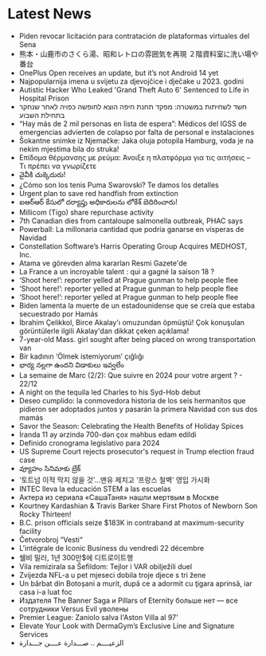 # Latest News
-  Piden revocar licitación para contratación de plataformas virtuales del Sena
-  熊本・山鹿市のさくら湯、昭和レトロの雰囲気を再現 ２階資料室に洗い場や番台
-  OnePlus Open receives an update, but it’s not Android 14 yet
-  Najpopularnija imena u svijetu za djevojčice i dječake u 2023. godini
-  Autistic Hacker Who Leaked 'Grand Theft Auto 6' Sentenced to Life in Hospital Prison
-  חשד לשחיתות במשטרה: מפקד תחנת חיפה הוצא לחופשה כפויה לאחר שנחקר בתחילת השבוע
-  “Hay más de 2 mil personas en lista de espera”: Médicos del IGSS de emergencias advierten de colapso por falta de personal e instalaciones
-  Šokantne snimke iz Njemačke: Jaka oluja potopila Hamburg, voda je na nekim mjestima bila do struka!
-  Επίδομα θέρμανσης με ρεύμα: Άνοιξε η πλατφόρμα για τις αιτήσεις – Τι πρέπει να γνωρίζετε
-  వైవీకి చుక్కెదురు!
-  ¿Cómo son los tenis Puma Swarovski? Te damos los detalles
-  Urgent plan to save red handfish from extinction
-  ఐఆర్‌ఆర్‌ కేసులో దర్యాప్తు అధికారులను లోకేశ్‌ బెదిరించారు!
-  Millicom (Tigo) share repurchase activity
-  7th Canadian dies from cantaloupe salmonella outbreak, PHAC says
-  Powerball: La millonaria cantidad que podría ganarse en vísperas de Navidad
-  Constellation Software’s Harris Operating Group Acquires MEDHOST, Inc.
-  Atama ve görevden alma kararları Resmi Gazete'de
-  La France a un incroyable talent : qui a gagné la saison 18 ?
-  ‘Shoot here!’: reporter yelled at Prague gunman to help people flee
-  ‘Shoot here!’: reporter yelled at Prague gunman to help people flee
-  ‘Shoot here!’: reporter yelled at Prague gunman to help people flee
-  Biden lamenta la muerte de un estadounidense que se creía que estaba secuestrado por Hamás
-  İbrahim Çelikkol, Birce Akalay'ı omuzundan öpmüştü! Çok konuşulan görüntülerle ilgili Akalay'dan dikkat çeken açıklama!
-  7-year-old Mass. girl sought after being placed on wrong transportation van
-  Bir kadının ‘Ölmek istemiyorum’ çığlığı
-  భార్య నల్లగా ఉందని విడాకులు ఇవ్వలేం
-  La semaine de Marc (2/2): Que suivre en 2024 pour votre argent ? - 22/12
-  A night on the tequila led Charles to his Syd-Hob debut
-  Deseo cumplido: la conmovedora historia de los seis hermanitos que pidieron ser adoptados juntos y pasarán la primera Navidad con sus dos mamás
-  Savor the Season: Celebrating the Health Benefits of Holiday Spices
-  İranda 11 ay ərzində 700-dən çox məhbus edam edildi
-  Definido cronograma legislativo para 2024
-  US Supreme Court rejects prosecutor's request in Trump election fraud case
-  వ్యూహం సినిమాకు బ్రేక్‌
-  ‘토트넘 이적 막지 않을 것’…맨유 제치고 ‘프랑스 철벽’ 영입 가시화
-  INTEC lleva la educación STEM a las escuelas
-  Актера из сериала «СашаТаня» нашли мертвым в Москве
-  Kourtney Kardashian & Travis Barker Share First Photos of Newborn Son Rocky Thirteen!
-  B.C. prison officials seize $183K in contraband at maximum-security facility
-  Četvorobroj “Vesti“
-  L'intégrale de Iconic Business du vendredi 22 décembre
-  쉘비 밀러, 1년 300만$에 디트로이트행
-  Vila remizirala sa Šefildom: Tejlor i VAR obilježili duel
-  Zvijezda NFL-a u pet mjeseci dobila troje djece s tri žene
-  Un bărbat din Botoșani a murit, după ce a adormit cu ţigara aprinsă, iar casa i-a luat foc
-  Издателя The Banner Saga и Pillars of Eternity больше нет — все сотрудники Versus Evil уволены
-  Premier League: Zaniolo salva l'Aston Villa al 97'
-  Elevate Your Look with DermaGym’s Exclusive Line and Signature Services
-  الزعيــــم .. صـــدارة عــــن جـــدارة

